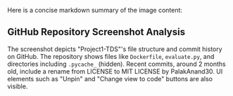 Here is a concise markdown summary of the image content:

## **GitHub Repository Screenshot Analysis**
The screenshot depicts "Project1-TDS"'s file structure and commit history on GitHub. The repository shows files like `Dockerfile`, `evaluate.py`, and directories including `.pycache_` (hidden). Recent commits, around 2 months old, include a rename from LICENSE to MIT LICENSE by PalakAnand30. UI elements such as "Unpin" and "Change view to code" buttons are also visible.